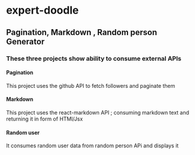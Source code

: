 # expert-doodle
## Pagination, Markdown , Random person Generator

### These three projects show ability to consume external  APIs
#### Pagination
This project uses the github API to fetch followers and paginate them

#### Markdown
This project uses the react-markdown API ; consuming markdown text and returning it in form of HTMl/Jsx

#### Random user
It consumes random user data from random person APi and displays it
